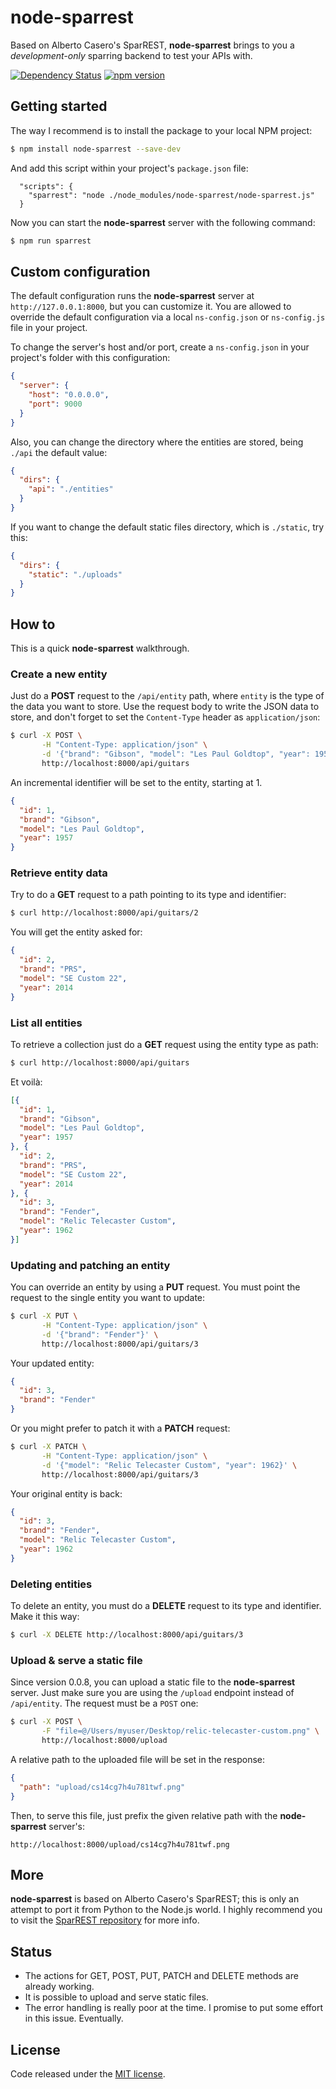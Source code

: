 
# node-sparrest

Based on Alberto Casero's SparREST, **node-sparrest** brings to you a *development-only* sparring backend to test your APIs with.

[![Dependency Status](https://david-dm.org/vermicida/node-sparrest.svg)](https://david-dm.org/vermicida/node-sparrest)
[![npm version](https://badge.fury.io/js/node-sparrest.svg)](https://badge.fury.io/js/node-sparrest)

## Getting started

The way I recommend is to install the package to your local NPM project:
```bash
$ npm install node-sparrest --save-dev
```

And add this script within your project's `package.json` file:
```
  "scripts": {
    "sparrest": "node ./node_modules/node-sparrest/node-sparrest.js"
  }
```

Now you can start the **node-sparrest** server with the following command:
```bash
$ npm run sparrest
```

## Custom configuration

The default configuration runs the **node-sparrest** server at `http://127.0.0.1:8000`, but you can customize it. You are allowed to override the default configuration via a local `ns-config.json` or `ns-config.js` file in your project.

To change the server's host and/or port, create a `ns-config.json` in your project's folder with this configuration:
```json
{
  "server": {
    "host": "0.0.0.0",
    "port": 9000
  }
}
```

Also, you can change the directory where the entities are stored, being `./api` the default value:
```json
{
  "dirs": {
    "api": "./entities"
  }
}
```

If you want to change the default static files directory, which is `./static`, try this:
```json
{
  "dirs": {
    "static": "./uploads"
  }
}
```

## How to

This is a quick **node-sparrest** walkthrough.

### Create a new entity

Just do a **POST** request to the `/api/entity` path, where `entity` is the type of the data you want to store. Use the request body to write the JSON data to store, and don't forget to set the `Content-Type` header as `application/json`:

```bash
$ curl -X POST \
       -H "Content-Type: application/json" \
       -d '{"brand": "Gibson", "model": "Les Paul Goldtop", "year": 1957}' \
       http://localhost:8000/api/guitars
```

An incremental identifier will be set to the entity, starting at 1.

```json
{
  "id": 1,
  "brand": "Gibson",
  "model": "Les Paul Goldtop",
  "year": 1957
}
```

### Retrieve entity data

Try to do a **GET** request to a path pointing to its type and identifier:

```bash
$ curl http://localhost:8000/api/guitars/2
```

You will get the entity asked for:

```json
{
  "id": 2,
  "brand": "PRS",
  "model": "SE Custom 22",
  "year": 2014
}
```

### List all entities

To retrieve a collection just do a **GET** request using the entity type as path:

```bash
$ curl http://localhost:8000/api/guitars
```

Et voilà:

```json
[{
  "id": 1,
  "brand": "Gibson",
  "model": "Les Paul Goldtop",
  "year": 1957
}, {
  "id": 2,
  "brand": "PRS",
  "model": "SE Custom 22",
  "year": 2014
}, {
  "id": 3,
  "brand": "Fender",
  "model": "Relic Telecaster Custom",
  "year": 1962
}]
```

### Updating and patching an entity

You can override an entity by using a **PUT** request. You must point the request to the single entity you want to update:

```bash
$ curl -X PUT \
       -H "Content-Type: application/json" \
       -d '{"brand": "Fender"}' \
       http://localhost:8000/api/guitars/3
```

Your updated entity:

```json
{
  "id": 3,
  "brand": "Fender"
}
```

Or you might prefer to patch it with a **PATCH** request:

```bash
$ curl -X PATCH \
       -H "Content-Type: application/json" \
       -d '{"model": "Relic Telecaster Custom", "year": 1962}' \
       http://localhost:8000/api/guitars/3
```

Your original entity is back:

```json
{
  "id": 3,
  "brand": "Fender",
  "model": "Relic Telecaster Custom",
  "year": 1962
}
```

### Deleting entities

To delete an entity, you must do a **DELETE** request to its type and identifier. Make it this way:

```bash
$ curl -X DELETE http://localhost:8000/api/guitars/3
```

### Upload & serve a static file

Since version 0.0.8, you can upload a static file to the **node-sparrest** server. Just make sure you are using the `/upload` endpoint instead of `/api/entity`. The request must be a `POST` one:

```bash
$ curl -X POST \
       -F "file=@/Users/myuser/Desktop/relic-telecaster-custom.png" \
       http://localhost:8000/upload
```

A relative path to the uploaded file will be set in the response:

```json
{
  "path": "upload/cs14cg7h4u781twf.png"
}
```

Then, to serve this file, just prefix the given relative path with the **node-sparrest** server's:

```
http://localhost:8000/upload/cs14cg7h4u781twf.png
```

## More

**node-sparrest** is based on Alberto Casero's SparREST; this is only an attempt to port it from Python to the Node.js world. I highly recommend you to visit the [SparREST repository](https://github.com/kasappeal/sparrest) for more info.

## Status

+ The actions for GET, POST, PUT, PATCH and DELETE methods are already working.
+ It is possible to upload and serve static files.
+ The error handling is really poor at the time. I promise to put some effort in this issue. Eventually.

## License

Code released under the [MIT license](./LICENSE).
